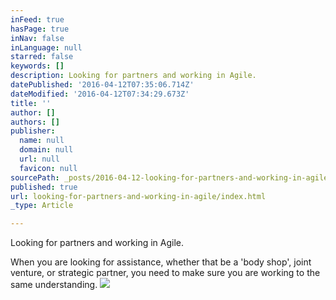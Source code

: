 ```yaml
---
inFeed: true
hasPage: true
inNav: false
inLanguage: null
starred: false
keywords: []
description: Looking for partners and working in Agile.
datePublished: '2016-04-12T07:35:06.714Z'
dateModified: '2016-04-12T07:34:29.673Z'
title: ''
author: []
authors: []
publisher:
  name: null
  domain: null
  url: null
  favicon: null
sourcePath: _posts/2016-04-12-looking-for-partners-and-working-in-agile.md
published: true
url: looking-for-partners-and-working-in-agile/index.html
_type: Article

---
```

Looking for partners and working in Agile.

When you are looking for assistance, whether that be a 'body shop', joint venture, or strategic partner, you need to make sure you are working to the same understanding. ![](https://the-grid-user-content.s3-us-west-2.amazonaws.com/e779b538-4efe-4fbe-b79a-f9669084d92f.png)